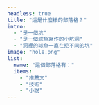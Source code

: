 ```yaml
---
headless: true
title: "這是什麼樣的部落格？"
intro:
  - "是一個坑"
  - "是一個球魚寫作的小坑洞"
  - "洞裡的球魚一直在挖不同的坑"
image: "hole.png"
list:
  name: "這個部落格有："
  items:
    - "推薦文"
    - "技術"
    - "小說"
---
```

